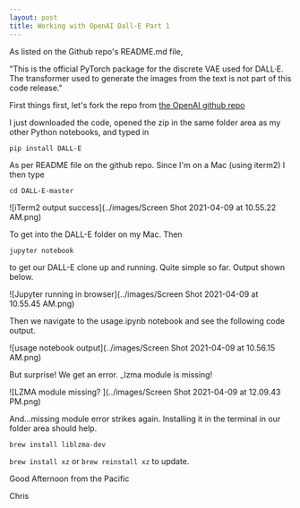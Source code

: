 ```yaml
---
layout: post
title: Working with OpenAI Dall-E Part 1 
---
```


As listed on the Github repo's README.md file, 


"This is the official PyTorch package for the discrete VAE used for DALL·E. 
The transformer used to generate the images from the text is not part of this code release."


First things first, let's fork the repo from [the OpenAI github repo](https://github.com/openai/DALL-E)


I just downloaded the code, opened the zip in the same folder area as my other Python notebooks, and typed in 


`pip install DALL-E`


As per README file on the github repo. Since I'm on a Mac (using iterm2) I then type


`cd DALL-E-master`


![iTerm2 output success](../images/Screen Shot 2021-04-09 at 10.55.22 AM.png)


To get into the DALL-E folder on my Mac. Then 


`jupyter notebook`


to get our DALL-E clone up and running. Quite simple so far. Output shown below.


![Jupyter running in browser](../images/Screen Shot 2021-04-09 at 10.55.45 AM.png)


Then we navigate to the usage.ipynb notebook and see the following code output.


![usage notebook output](../images/Screen Shot 2021-04-09 at 10.56.15 AM.png)


But surprise! We get an error. _lzma module is missing!


![LZMA module missing? ](../images/Screen Shot 2021-04-09 at 12.09.43 PM.png)


And...missing module error strikes again. Installing it in the terminal in our folder area should help.


`brew install liblzma-dev`


`brew install xz` or `brew reinstall xz` to update. 



Good Afternoon from the Pacific


Chris

